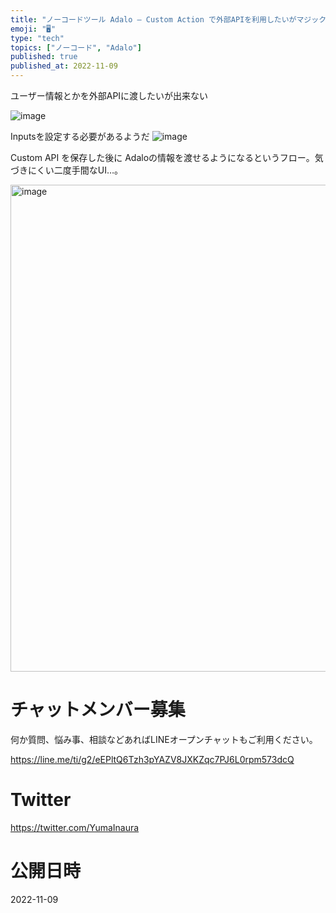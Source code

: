 ```yaml
---
title: "ノーコードツール Adalo – Custom Action で外部APIを利用したいがマジックテキストが使えない ( Nothing Av"
emoji: "🖥"
type: "tech"
topics: ["ノーコード", "Adalo"]
published: true
published_at: 2022-11-09
---
```


ユーザー情報とかを外部APIに渡したいが出来ない

![image](https://user-images.githubusercontent.com/13635059/200756202-803acd34-2a5e-408f-a47d-755aa47f747c.png)

Inputsを設定する必要があるようだ
![image](https://user-images.githubusercontent.com/13635059/200756210-29bbfc2f-c7a4-4d2c-988d-45f7962338bb.png)

Custom API を保存した後に Adaloの情報を渡せるようになるというフロー。気づきにくい二度手間なUI…。

<img width="779" alt="image" src="https://user-images.githubusercontent.com/13635059/200756639-eea842cd-a6b0-4a51-9dee-c3ef71735bc3.png">


# チャットメンバー募集


何か質問、悩み事、相談などあればLINEオープンチャットもご利用ください。

https://line.me/ti/g2/eEPltQ6Tzh3pYAZV8JXKZqc7PJ6L0rpm573dcQ


# Twitter

https://twitter.com/YumaInaura


# 公開日時

2022-11-09
